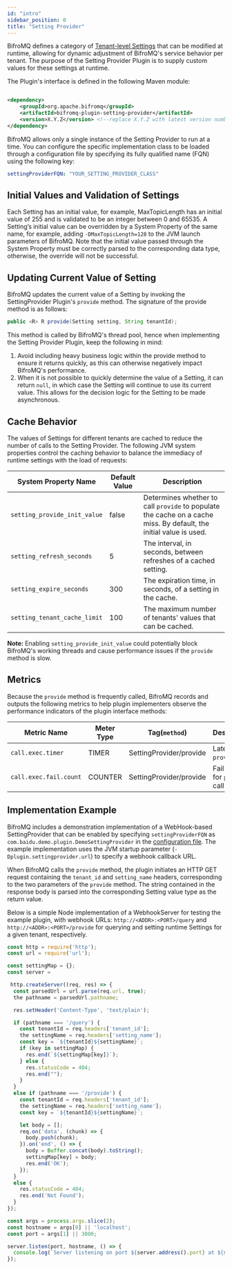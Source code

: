 ```yaml
---
id: "intro"
sidebar_position: 0
title: "Setting Provider"
---
```


BifroMQ defines a category of [Tenant-level Settings](1_tenantsetting.md) that can be modified at runtime, allowing for dynamic adjustment of BifroMQ's service behavior per tenant. The purpose of the Setting Provider Plugin is to supply
custom values for these settings at runtime.

The Plugin's interface is defined in the following Maven module:

```xml

<dependency>
    <groupId>org.apache.bifromq</groupId>
    <artifactId>bifromq-plugin-setting-provider</artifactId>
    <version>X.Y.Z</version> <!--replace X.Y.Z with latest version number-->
</dependency>
```

BifroMQ allows only a single instance of the Setting Provider to run at a time. You can configure the specific implementation class to be loaded through a configuration file by specifying its fully qualified name (FQN) using the following
key:

```yaml
settingProviderFQN: "YOUR_SETTING_PROVIDER_CLASS"
```

## Initial Values and Validation of Settings

Each Setting has an initial value, for example, MaxTopicLength has an initial value of 255 and is validated to be an integer between 0 and 65535. A Setting’s initial value can be overridden by a System Property of the same name, for
example, adding `-DMaxTopicLength=128` to the JVM launch parameters of BifroMQ. Note that the initial value passed through the System Property must be correctly parsed to the corresponding data type, otherwise, the override will not be
successful.

## Updating Current Value of Setting

BifroMQ updates the current value of a Setting by invoking the SettingProvider Plugin's `provide` method. The signature of the provide method is as follows:

```java
public <R> R provide(Setting setting, String tenantId);
```

This method is called by BifroMQ's thread pool, hence when implementing the Setting Provider Plugin, keep the following in mind:

1. Avoid including heavy business logic within the provide method to ensure it returns quickly, as this can otherwise negatively impact BifroMQ's performance.
2. When it is not possible to quickly determine the value of a Setting, it can return `null`, in which case the Setting will continue to use its current value. This allows for the decision logic for the Setting to be made asynchronous.

## Cache Behavior

The values of Settings for different tenants are cached to reduce the number of calls to the Setting Provider. The following JVM system properties control the caching behavior to balance the immediacy of runtime settings with the load of
requests:

| System Property Name         | Default Value | Description                                                                                                        |
| ---------------------------- | ------------- | ------------------------------------------------------------------------------------------------------------------ |
| `setting_provide_init_value` | false         | Determines whether to call `provide` to populate the cache on a cache miss. By default, the initial value is used. |
| `setting_refresh_seconds`    | 5             | The interval, in seconds, between refreshes of a cached setting.                                                   |
| `setting_expire_seconds`     | 300           | The expiration time, in seconds, of a setting in the cache.                                                        |
| `setting_tenant_cache_limit` | 100           | The maximum number of tenants' values that can be cached.                                                          |

**Note:** Enabling `setting_provide_init_value` could potentially block BifroMQ's working threads and cause performance issues if the `provide` method is slow.

## Metrics

Because the `provide` method is frequently called, BifroMQ records and outputs the following metrics to help
plugin implementers observe the performance indicators of the plugin interface methods:

| Metric Name            | Meter Type | Tag(`method`)           | Description                     |
| ---------------------- | ---------- | ----------------------- | ------------------------------- |
| `call.exec.timer`      | TIMER      | SettingProvider/provide | Latency for `provide` call      |
| `call.exec.fail.count` | COUNTER    | SettingProvider/provide | Fail counter for `provide` call |

## Implementation Example

BifroMQ includes a demonstration implementation of a WebHook-based SettingProvider that can be enabled by specifying `settingProviderFQN` as `com.baidu.demo.plugin.DemoSettingProvider` in
the [configuration file](../../admin_guide/configuration/intro.md). The example implementation uses the JVM startup parameter (`-Dplugin.settingprovider.url`) to specify a webhook callback URL.

When BifroMQ calls the `provide` method, the plugin initiates an HTTP GET request containing the `tenant_id` and `setting_name` headers, corresponding to the two parameters of the `provide` method. The string contained in the response body
is parsed into the corresponding Setting value type as the return value.

Below is a simple Node implementation of a WebhookServer for testing the example plugin, with webhook URLs: `http://<ADDR>:<PORT>/query` and `http://<ADDR>:<PORT>/provide` for querying and setting runtime Settings for a given tenant,
respectively.

```js
const http = require('http');
const url = require('url');

const settingMap = {};
const server =

 http.createServer((req, res) => {
  const parsedUrl = url.parse(req.url, true);
  the pathname = parsedUrl.pathname;

  res.setHeader('Content-Type', 'text/plain');

  if (pathname === '/query') {
    const tenantId = req.headers['tenant_id'];
    the settingName = req.headers['setting_name'];
    const key = `${tenantId}${settingName}`;
    if (key in settingMap) {
      res.end(`${settingMap[key]}`);
    } else {
      res.statusCode = 404;
      res.end("");
    }
  }
  else if (pathname === '/provide') {
    const tenantId = req.headers['tenant_id'];
    the settingName = req.headers['setting_name'];
    const key = `${tenantId}${settingName}`;

    let body = [];
    req.on('data', (chunk) => {
      body.push(chunk);
    }).on('end', () => {
      body = Buffer.concat(body).toString();
      settingMap[key] = body;
      res.end('OK');
    });
  }
  else {
    res.statusCode = 404;
    res.end('Not Found');
  }
});

const args = process.argv.slice(2);
const hostname = args[0] || 'localhost';
const port = args[1] || 3000;

server.listen(port, hostname, () => {
  console.log(`Server listening on port ${server.address().port} at ${server.address().address}`);
});
```
